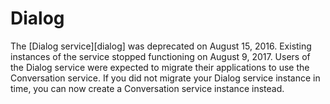 # Dialog
The [Dialog service][dialog] was deprecated on August 15, 2016. Existing instances of the service stopped functioning on August 9, 2017. Users of the Dialog service were expected to migrate their applications to use the Conversation service. If you did not migrate your Dialog service instance in time, you can now create a Conversation service instance instead.

[conversation]: https://console.bluemix.net/docs/services/conversation/index.html#about